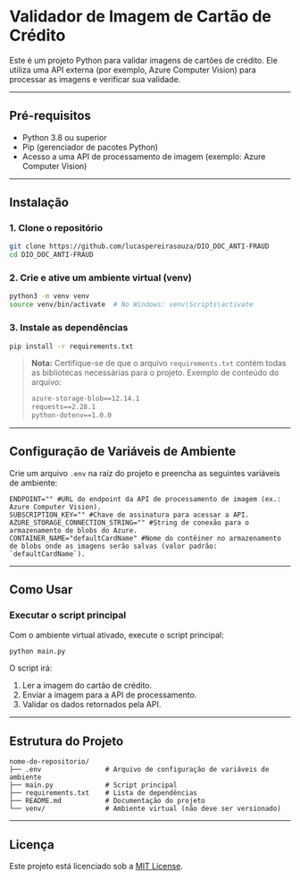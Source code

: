 
# Validador de Imagem de Cartão de Crédito

Este é um projeto Python para validar imagens de cartões de crédito. Ele utiliza uma API externa (por exemplo, Azure Computer Vision) para processar as imagens e verificar sua validade.

---

## Pré-requisitos

- Python 3.8 ou superior
- Pip (gerenciador de pacotes Python)
- Acesso a uma API de processamento de imagem (exemplo: Azure Computer Vision)

---

## Instalação

### 1. Clone o repositório

```bash
git clone https://github.com/lucaspereirasouza/DIO_DOC_ANTI-FRAUD
cd DIO_DOC_ANTI-FRAUD
```

### 2. Crie e ative um ambiente virtual (venv)

```bash
python3 -m venv venv
source venv/bin/activate  # No Windows: venv\Scripts\activate
```

### 3. Instale as dependências

```bash
pip install -r requirements.txt
```

> **Nota:** Certifique-se de que o arquivo `requirements.txt` contém todas as bibliotecas necessárias para o projeto. Exemplo de conteúdo do arquivo:
>
> ```txt
> azure-storage-blob==12.14.1
> requests==2.28.1
> python-dotenv==1.0.0
> ```

---

## Configuração de Variáveis de Ambiente

Crie um arquivo `.env` na raiz do projeto e preencha as seguintes variáveis de ambiente:

```env
ENDPOINT="" #URL do endpoint da API de processamento de imagem (ex.: Azure Computer Vision).
SUBSCRIPTION_KEY="" #Chave de assinatura para acessar a API.
AZURE_STORAGE_CONNECTION_STRING="" #String de conexão para o armazenamento de blobs do Azure.
CONTAINER_NAME="defaultCardName" #Nome do contêiner no armazenamento de blobs onde as imagens serão salvas (valor padrão: `defaultCardName`).
``` 


---

## Como Usar

### Executar o script principal

Com o ambiente virtual ativado, execute o script principal:

```bash
python main.py
```

O script irá:
1. Ler a imagem do cartão de crédito.
2. Enviar a imagem para a API de processamento.
3. Validar os dados retornados pela API.

---

## Estrutura do Projeto

```
nome-do-repositorio/
├── .env                # Arquivo de configuração de variáveis de ambiente
├── main.py             # Script principal
├── requirements.txt    # Lista de dependências
├── README.md           # Documentação do projeto
└── venv/               # Ambiente virtual (não deve ser versionado)
```


---

## Licença

Este projeto está licenciado sob a [MIT License](LICENSE).
